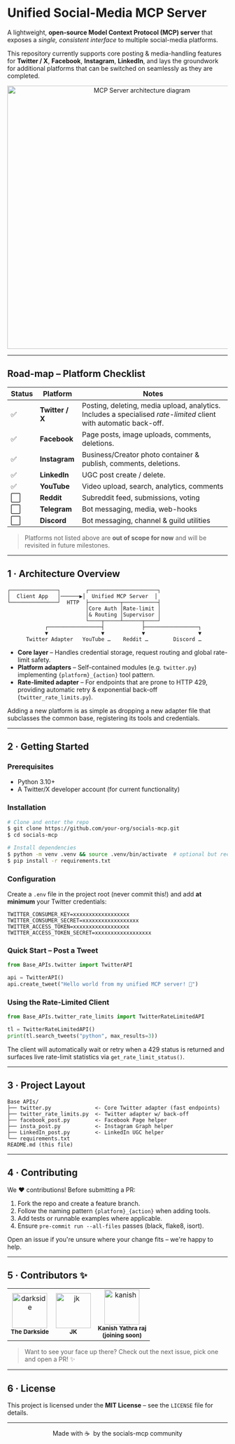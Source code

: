 # Unified Social-Media MCP Server

A lightweight, **open-source Model Context Protocol (MCP) server** that exposes a *single, consistent interface* to multiple social-media platforms.

This repository currently supports core posting & media-handling features for **Twitter / X**, **Facebook**, **Instagram**, **LinkedIn**, and lays the groundwork for additional platforms that can be switched on seamlessly as they are completed.

<div align="center">
  <img src="https://raw.githubusercontent.com/placeholder/socials-mcp/main/.github/hero.svg" width="600" alt="MCP Server architecture diagram"/>
</div>

---

## Road-map – Platform Checklist

| Status | Platform | Notes |
| ------ | -------- | ----- |
| ✅ | **Twitter / X** | Posting, deleting, media upload, analytics.<br/>Includes a specialised *rate-limited* client with automatic back-off. |
| ✅ | **Facebook** | Page posts, image uploads, comments, deletions. |
| ✅ | **Instagram** | Business/Creator photo container & publish, comments, deletions. |
| ✅ | **LinkedIn** | UGC post create / delete. |
| ✅ | **YouTube** | Video upload, search, analytics, comments |
| ⬜ | **Reddit** | Subreddit feed, submissions, voting |
| ⬜ | **Telegram** | Bot messaging, media, web-hooks |
| ⬜ | **Discord** | Bot messaging, channel & guild utilities |

> Platforms not listed above are **out of scope for now** and will be revisited in future milestones.

---

## 1 · Architecture Overview

```
┌───────────────┐        ┌──────────────────────┐
│  Client App   │──────▶│  Unified MCP Server  │
└───────────────┘  HTTP  ├──────────┬───────────┤
                         │Core Auth │Rate-limit │
                         │& Routing │Supervisor │
                         └────┬─────┴──────┬────┘
            ┌─────────────────┤            ├─────────────────┐
            ▼                 ▼            ▼                 ▼
      Twitter Adapter   YouTube …    Reddit …        Discord …
```

* **Core layer** – Handles credential storage, request routing and global rate-limit safety.
* **Platform adapters** – Self-contained modules (e.g. `twitter.py`) implementing `{platform}_{action}` tool pattern.
* **Rate-limited adapter** – For endpoints that are prone to HTTP 429, providing automatic retry & exponential back-off (`twitter_rate_limits.py`).

Adding a new platform is as simple as dropping a new adapter file that subclasses the common base, registering its tools and credentials.

---

## 2 · Getting Started

### Prerequisites

* Python 3.10+
* A Twitter/X developer account (for current functionality)

### Installation

```bash
# Clone and enter the repo
$ git clone https://github.com/your-org/socials-mcp.git
$ cd socials-mcp

# Install dependencies
$ python -m venv .venv && source .venv/bin/activate  # optional but recommended
$ pip install -r requirements.txt
```

### Configuration

Create a `.env` file in the project root (never commit this!) and add **at minimum** your Twitter credentials:

```dotenv
TWITTER_CONSUMER_KEY=xxxxxxxxxxxxxxxxxx
TWITTER_CONSUMER_SECRET=xxxxxxxxxxxxxxxxxx
TWITTER_ACCESS_TOKEN=xxxxxxxxxxxxxxxxxx
TWITTER_ACCESS_TOKEN_SECRET=xxxxxxxxxxxxxxxxxx
```

### Quick Start – Post a Tweet

```python
from Base_APIs.twitter import TwitterAPI

api = TwitterAPI()
api.create_tweet("Hello world from my unified MCP server! 🎉")
```

### Using the Rate-Limited Client

```python
from Base_APIs.twitter_rate_limits import TwitterRateLimitedAPI

tl = TwitterRateLimitedAPI()
print(tl.search_tweets("python", max_results=3))
```

The client will automatically wait or retry when a 429 status is returned and surfaces live rate-limit statistics via `get_rate_limit_status()`.

---

## 3 · Project Layout

```
Base APIs/
├── twitter.py              <- Core Twitter adapter (fast endpoints)
├── twitter_rate_limits.py  <- Twitter adapter w/ back-off
├── facebook_post.py        <- Facebook Page helper
├── insta_post.py           <- Instagram Graph helper
├── LinkedIn_post.py        <- LinkedIn UGC helper
└── requirements.txt
README.md (this file)
```

---

## 4 · Contributing

We :heart: contributions!  Before submitting a PR:

1. Fork the repo and create a feature branch.
2. Follow the naming pattern `{platform}_{action}` when adding tools.
3. Add tests or runnable examples where applicable.
4. Ensure `pre-commit run --all-files` passes (black, flake8, isort).

Open an issue if you're unsure where your change fits – we're happy to help.

---

## 5 · Contributors ✨

<table>
  <tr>
    <td align="center"><img src="https://avatars.githubusercontent.com/u/119799567?v=4" width="80;" alt="darkside"/><br /><sub><b>The&nbsp;Darkside</b></sub></td>
    <td align="center"><img src="https://avatars.githubusercontent.com/u/126973043?s=64&v=4" width="80;" alt="jk"/><br /><sub><b>JK</b></sub></td>
    <td align="center"><img src="https://avatars.githubusercontent.com/u/109946890?s=64&v=4" width="80;" alt="kanish"/><br /><sub><b>Kanish&nbsp;Yathra&nbsp;raj<br/>(joining&nbsp;soon)</b></sub></td>
  </tr>
</table>

> Want to see your face up there? Check out the next issue, pick one and open a PR! ✨

---

## 6 · License

This project is licensed under the **MIT License** – see the `LICENSE` file for details.

---

<div align="center">
Made with ☕ &nbsp;by the socials-mcp community
</div>
